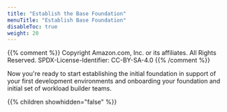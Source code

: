 ```yaml
---
title: "Establish the Base Foundation"
menuTitle: "Establish Base Foundation"
disableToc: true
weight: 20
---
```


{{% comment %}}
Copyright Amazon.com, Inc. or its affiliates. All Rights Reserved.
SPDX-License-Identifier: CC-BY-SA-4.0
{{% /comment %}}
 
Now you're ready to start establishing the initial foundation in support of your first development environments and onboarding your foundation and initial set of workload builder teams.

{{% children showhidden="false" %}}
